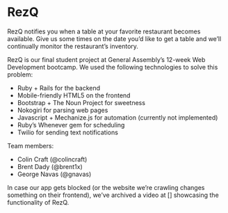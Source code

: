 # RezQ

RezQ notifies you when a table at your favorite restaurant becomes available. Give us some times on the date you’d like to get a table and we’ll continually monitor the restaurant’s inventory.

RezQ is our final student project at General Assembly’s 12-week Web Development bootcamp. We used the following technologies to solve this problem:

- Ruby + Rails for the backend
- Mobile-friendly HTML5 on the frontend
- Bootstrap + The Noun Project for sweetness
- Nokogiri for parsing web pages
- Javascript + Mechanize.js for automation (currently not implemented)
- Ruby’s Whenever gem for scheduling
- Twilio for sending text notifications

Team members:
- Colin Craft (@colincraft)
- Brent Dady (@brent1x)
- George Navas (@gnavas)

In case our app gets blocked (or the website we’re crawling changes something on their frontend), we’ve archived a video at [] showcasing the functionality of RezQ.